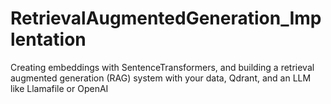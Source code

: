 # RetrievalAugmentedGeneration_Implentation
Creating embeddings with SentenceTransformers, and building a retrieval augmented generation (RAG) system with your data, Qdrant, and an LLM like Llamafile or OpenAI
